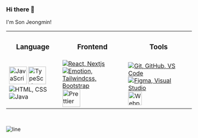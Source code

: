 ### Hi there 👋
I'm Son Jeongmin!


<table>
  <tr>
    <th><h3 align="center">Language</h3></th>
    <th><h3 align="center">Frontend</h3></th>
    <th><h3 align="center">Tools</h3></th>
  </tr>
  <tr>
    <td>
        <img src="https://techstack-generator.vercel.app/js-icon.svg" alt="JavaScript" width="48" height="48" />
        <img src="https://techstack-generator.vercel.app/ts-icon.svg" alt="TypeScript" width="48" height="48" />
        <img src="https://skillicons.dev/icons?i=html,css" alt="HTML, CSS" /><br/>
        <img src="https://skillicons.dev/icons?i=java" alt="Java" />
    </td>
    <td>
      <a href="https://skillicons.dev">
        <img src="https://skillicons.dev/icons?i=react,nextjs" alt="React, Nextjs" /><br/>
        <img src="https://skillicons.dev/icons?i=emotion,tailwindcss,bootstrap" alt="Emotion, Tailwindcss, Bootstrap" />
        <img src="https://techstack-generator.vercel.app/prettier-icon.svg" alt="Prettier" width="48" height="48" />
      </a>
    </td>
    <td>
      <a href="https://skillicons.dev">
        <img src="https://skillicons.dev/icons?i=git,github,vscode" alt="Git, GitHub, VS Code" />
        <img src="https://skillicons.dev/icons?i=figma,visualstudio" alt="Figma, Visual Studio" />
        <img src="https://techstack-generator.vercel.app/webpack-icon.svg" alt="Webpack" width="37" height="37" />
      </a>
    </td>
  </tr>
</table>
<br />


![line](https://capsule-render.vercel.app/api?type=soft&color=timeGradient&height=10)

